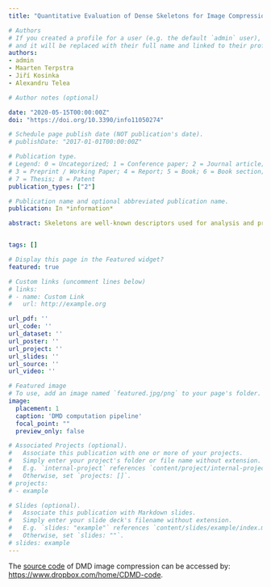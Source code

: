 ```yaml
---
title: "Quantitative Evaluation of Dense Skeletons for Image Compression"

# Authors
# If you created a profile for a user (e.g. the default `admin` user), write the username (folder name) here 
# and it will be replaced with their full name and linked to their profile.
authors:
- admin
- Maarten Terpstra
- Jiří Kosinka
- Alexandru Telea

# Author notes (optional)

date: "2020-05-15T00:00:00Z"
doi: "https://doi.org/10.3390/info11050274"

# Schedule page publish date (NOT publication's date).
# publishDate: "2017-01-01T00:00:00Z"

# Publication type.
# Legend: 0 = Uncategorized; 1 = Conference paper; 2 = Journal article;
# 3 = Preprint / Working Paper; 4 = Report; 5 = Book; 6 = Book section;
# 7 = Thesis; 8 = Patent
publication_types: ["2"]

# Publication name and optional abbreviated publication name.
publication: In *information*

abstract: Skeletons are well-known descriptors used for analysis and processing of 2D binary images. Recently, dense skeletons have been proposed as an extension of classical skeletons as a dual encoding for 2D grayscale and color images. Yet, their encoding power, measured by the quality and size of the encoded image, and how these metrics depend on selected encoding parameters, has not been formally evaluated. In this paper, we fill this gap with two main contributions. First, we improve the encoding power of dense skeletons by effective layer selection heuristics, a refined skeleton pixel-chain encoding, and a postprocessing compression scheme. Secondly, we propose a benchmark to assess the encoding power of dense skeletons for a wide set of natural and synthetic color and grayscale images. We use this benchmark to derive optimal parameters for dense skeletons. Our method, called Compressing Dense Medial Descriptors (CDMD), achieves higher-compression ratios at similar quality to the well-known JPEG technique and, thereby, shows that skeletons can be an interesting option for lossy image encoding.


tags: []

# Display this page in the Featured widget?
featured: true

# Custom links (uncomment lines below)
# links:
# - name: Custom Link
#   url: http://example.org

url_pdf: ''
url_code: ''
url_dataset: ''
url_poster: ''
url_project: ''
url_slides: ''
url_source: ''
url_video: ''

# Featured image
# To use, add an image named `featured.jpg/png` to your page's folder. 
image:
  placement: 1
  caption: 'DMD computation pipeline'
  focal_point: ""
  preview_only: false

# Associated Projects (optional).
#   Associate this publication with one or more of your projects.
#   Simply enter your project's folder or file name without extension.
#   E.g. `internal-project` references `content/project/internal-project/index.md`.
#   Otherwise, set `projects: []`.
# projects:
# - example

# Slides (optional).
#   Associate this publication with Markdown slides.
#   Simply enter your slide deck's filename without extension.
#   E.g. `slides: "example"` references `content/slides/example/index.md`.
#   Otherwise, set `slides: ""`.
# slides: example
---
```


The [source code](https://www.dropbox.com/home/CDMD-code) of DMD image compression can be accessed by: https://www.dropbox.com/home/CDMD-code.


